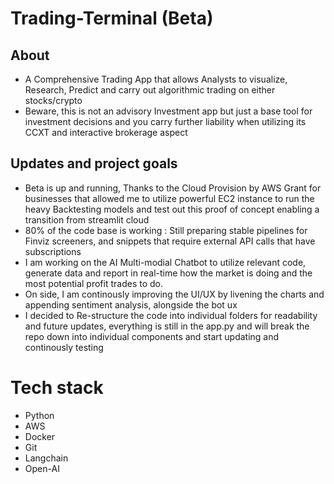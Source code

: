 # Trading-Terminal (Beta)
## About
* A Comprehensive Trading App that allows Analysts to visualize, Research, Predict and carry out algorithmic trading on either stocks/crypto
* Beware, this is not an advisory Investment app but just a base tool for investment decisions and you carry further liability when utilizing its CCXT and interactive brokerage aspect

## Updates and project goals
* Beta is up and running, Thanks to the Cloud Provision by AWS Grant for businesses that allowed me to utilize powerful EC2 instance to run the heavy Backtesting models and test out this proof of concept enabling a transition from streamlit cloud
* 80% of the code base is working : Still preparing stable pipelines for Finviz screeners, and snippets that require external API calls that have subscriptions
* I am working on the AI Multi-modial Chatbot to utilize relevant code, generate data and report in real-time how the market is doing and the most potential profit trades to do.
* On side, I am continously improving the UI/UX by livening the charts and appending sentiment analysis, alongside the bot ux 
* I decided to Re-structure the code into individual folders for readability and future updates, everything is still in the app.py and will break the repo down into individual components and start updating and continously testing
 
# Tech stack
* Python
* AWS 
* Docker
* Git
* Langchain
* Open-AI

